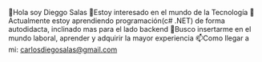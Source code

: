 👋Hola soy Dieggo Salas
👀Estoy interesado en el mundo de la Tecnología
🌱Actualmente estoy aprendiendo programación(c# .NET) de forma autodidacta, inclinado mas para el lado backend
💞️Busco insertarme en el mundo laboral, aprender y adquirir la mayor experiencia
📫Como llegar a mi: carlosdiegosalas@gmail.com

